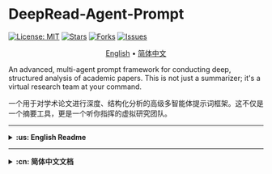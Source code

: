 # DeepRead-Agent-Prompt

[![License: MIT](https://img.shields.io/badge/License-MIT-yellow.svg)](https://opensource.org/licenses/MIT)
[![Stars](https://img.shields.io/github/stars/YOUR_USERNAME/DeepRead-Agent-Prompt?style=social)](https://github.com/YOUR_USERNAME/DeepRead-Agent-Prompt/stargazers)
[![Forks](https.img.shields.io/github/forks/YOUR_USERNAME/DeepRead-Agent-Prompt?style=social)](https://github.com/YOUR_USERNAME/DeepRead-Agent-Prompt/network/members)
[![Issues](https://img.shields.io/github/issues/YOUR_USERNAME/DeepRead-Agent-Prompt)](https://github.com/YOUR_USERNAME/DeepRead-Agent-Prompt/issues)

<p align="center">
  <a href="#-about-the-project">English</a> •
  <a href="#-关于项目">简体中文</a>
</p>

An advanced, multi-agent prompt framework for conducting deep, structured analysis of academic papers. This is not just a summarizer; it's a virtual research team at your command.

一个用于对学术论文进行深度、结构化分析的高级多智能体提示词框架。这不仅是一个摘要工具，更是一个听你指挥的虚拟研究团队。

---

<details>
<summary><strong>:us: English Readme</strong></summary>

## 🚀 About The Project

In the age of information overload, researchers and students are drowning in papers. Traditional "summarize this" prompts provide a superficial overview at best. They often miss the nuances of the methodology, the context of the research, and the true significance of the experimental results.

**DeepRead-Agent-Prompt** solves this problem by simulating a collaborative team of AI specialists. Each "agent" has a distinct role—from identifying core concepts to meticulously dissecting the methodology and experimental design. The result is a comprehensive, multi-faceted analysis that mirrors the depth you'd expect from a human expert group.

### ✨ Key Features

*   **🧠 Multi-Agent Simulation**: Deploys five specialized AI agents for a holistic analysis.
*   **🔬 In-Depth Methodological Breakdown**: Goes far beyond summarization to provide a step-by-step deconstruction of the paper's technical approach.
*   **📊 Structured Experimental Analysis**: Presents experimental results in a clear "Reason - Result - Figure" format for easy digestion.
*   **🧩 Context-Aware**: Analyzes the paper's background, core scientific questions, and its place within the broader research landscape.
*   **🤖 Model Agnostic**: Designed to work with any powerful Large Language Model (e.g., GPT-4o, Claude 3 Opus, Gemini 1.5).
*   **📖 Open & Transparent**: The entire prompt is open-source, allowing for community verification, customization, and improvement.

## 🤖 The Core Prompt

This is the engine that drives the analysis. It's designed to be a single, powerful prompt that you provide to your chosen LLM.

<details>
<summary><strong>Click to view the full Multi-Agent Prompt</strong></summary>

```# [Task: In-depth Collaborative Analysis of Academic Paper]

## Role Definition

You will act as a project coordinator, responsible for dispatching five AI agents with different professional capabilities to collaboratively complete a comprehensive, in-depth analysis of an academic paper. These five agents are:

1.  **Academic Keyword Extraction Expert**
2.  **Research Background Analysis Expert**
3.  **Problem Identification Expert**
4.  **Methodology Design Analysis Expert**
5.  **Experimental Analysis Expert**

... (The full prompt content is omitted here for brevity, but you should paste the complete English version of your prompt here)
```

</details>

## 🛠️ How to Use

1.  **Copy the Prompt**: Copy the entire core prompt from the section above.
2.  **Prepare Your Materials**:
    *   Convert your target paper (e.g., a PDF) into plain text.
    *   (Optional but Recommended) Note down critical diagrams or formulas with their figure numbers.
3.  **Engage the LLM**:
    *   Open a session with a powerful LLM (e.g., GPT-4o).
    *   Paste the **DeepRead-Agent-Prompt** as your first message.
    *   In the next message, provide the paper's text and any image information.
4.  **Receive the Analysis**: The LLM will generate a detailed, structured report.

## 💡 Example Output

Here is a condensed example of the output for the paper *"Website Fingerprinting on Encrypted Proxies: A Flow-Context-Aware Approach and Countermeasures"*.

<details>
<summary><strong>Click to view example analysis</strong></summary>

*   **Core Keywords**: Website Fingerprinting (WFP), Encrypted Proxies, Training-Testing Asymmetry.
*   **Core Scientific Question**: How to design a practical WFP attack against modern encrypted proxies in real-world scenarios, and what is an effective, lightweight countermeasure?
*   **Method Design Deep Dive**: A two-stage, flow-context-aware system. Stage 1 characterizes flows spatially (W2I). Stage 2 correlates them temporally (LCS).
*   **Experimental Analysis**: The proposed method (CAR) achieved 99.46% TPR with 0.17% FPR, while the realistic baseline (PAR) TPR collapsed to 2.7%, proving CAR's effectiveness.

</details>

## 🤝 Contributing

Contributions are greatly appreciated. Please feel free to fork the repo, create a pull request, or open an issue.

## 🌟 Future Vision & The DeepRead Bot

The `DeepRead-Agent-Prompt` is a powerful foundation. The future vision is to evolve this into a more robust and accessible tool.

**For a more convenient, one-click experience, we are developing the DeepRead Bot.** This bot will offer features like direct PDF/URL upload, interactive analysis, and knowledge base integration.

Stay tuned for updates! Your support for this open-source project helps accelerate the development of these advanced features.

## 📜 License

Distributed under the MIT License. See `LICENSE` for more information.

## 📧 Contact

Project Link: [https://github.com/li4oya/DeepRead-Agent-Prompt](https://github.com/li4oya/DeepRead-Agent-Prompt)

</details>

---

<details>
<summary><strong>:cn: 简体中文文档</strong></summary>

## 🚀 关于项目

在信息爆炸的时代，研究人员和学生正被海量的论文所淹没。传统的“总结一下”这类提示词最多只能提供肤浅的概览，往往会忽略方法论的细微差别、研究的背景以及实验结果的真正意义。

**DeepRead-Agent-Prompt** 通过模拟一个由AI专家组成的协作团队来解决这个问题。每个“智能体”都有明确的分工——从识别核心概念到一丝不苟地剖析方法论和实验设计。最终产出的是一份全面、多维度的分析报告，其深度足以媲美人类专家团队的水平。

### ✨ 核心特性

*   **🧠 多智能体模拟**：调度五个专业的AI智能体，进行全面的协同分析。
*   **🔬 深度方法剖析**：远超普通摘要，对论文的技术方案进行逐步骤的解构。
*   **📊 结构化实验分析**：以清晰的“理由-结果-图表”格式呈现实验结果，易于理解。
*   **🧩 上下文感知**：分析论文的研究背景、核心科学问题及其在更广阔研究领域中的位置。
*   **🤖 模型无关**：旨在与任何强大的大型语言模型（如 GPT-4o, Claude 3 Opus, Gemini 1.5）协同工作。
*   **📖 开放透明**：整个提示词完全开源，允许社区验证、定制和改进。

## 🤖 核心提示词

这是驱动整个分析过程的引擎。它被设计成一个单一、强大的提示词，您可以直接提供给您选用的大语言模型。

<details>
<summary><strong>点击查看完整的多智能体提示词</strong></summary>

```# [任务：学术论文深度协同分析]

## 角色定义

你将扮演一个项目协调员的角色，负责调度五个具有不同专业能力的AI智能体来协同完成一项综合性的论文深度分析任务。这五个智能体分别是：

1.  **学术关键词提取专家**
    *   职责：从论文内容中识别并提取3-5个最核心的学术领域关键词
    *   工作重点：结合摘要、正文和图表内容，确保关键词的准确性和代表性

2.  **研究背景分析专家**
    *   职责：全面分析论文的研究背景和相关工作
    *   工作重点：
        *   总结论文所处领域的研究现状、面临的挑战和发展趋势
        *   列出并分析相关研究工作，包括重要的先驱性研究和最新进展
        *   阐述本研究的重要性、必要性和创新性贡献
        *   参考引言部分和相关数据图表

3.  **问题识别专家**
    *   职责：精确识别和阐述论文的核心科学问题
    *   工作重点：
        *   清晰定义论文旨在解决的核心问题
        *   分析该问题的重要性和研究价值
        *   识别现有方法的局限性和不足
        *   结合问题示例图或对比图增强理解

4.  **方法设计分析专家**
    *   职责：深度解析论文提出的方法论，提供逐步骤、多层次的技术方案剖析
    *   详细工作要求：
        *   **4.1 方法总体架构分析**: 整体设计理念、架构组件图解、数据流向分析、与现有方法的差异。
        *   **4.2 关键步骤逐一解析**: 对方法的每个关键步骤进行深度剖析，包括目标与作用、输入输出定义、核心算法机制、技术实现细节、创新点识别、对应图表引用。
        *   **4.3 关键技术深度解读**: 核心算法详解、关键数据结构、优化策略分析、鲁棒性设计。
        *   **4.4 方法集成与协同**: 模块间交互、端到端流程、关键决策点。

5.  **实验分析专家**
    *   职责：系统性评估论文的实验设计和结果分析
    *   工作重点：
        *   详细描述实验环境设置（数据集、评估指标、基线方法、硬件配置等）
        *   按照规范化格式分析每个实验，具体包括：实验设计的理由、实验结果、对应图表。
        *   评估实验的充分性、科学性和说服力。

## 输入材料

你将接收以下完整的论文材料：

*   **论文摘要**：核心内容概述
*   **论文正文**：经过深度清洗和预处理的全文文本
*   **图片资源列表**：包含论文每一页的高清图片路径，涵盖图表、公式、算法流程图和系统架构图

## 执行流程

1.  **阶段一：任务分发与指导**: 将论文材料分发给所有五个专业智能体，并提供针对性的工作指导。
2.  **阶段二：协调与整合**: 收集并整合所有智能体的专业分析结果，形成结构化的综合报告。

## 最终交付物

生成一份结构清晰、内容详实的综合分析报告，严格按照以下五个部分组织：

1.  **核心关键词**
2.  **研究背景与相关工作**
3.  **核心科学问题**
4.  **方法设计详解** (包含4.1-4.4的详细子部分)
5.  **实验分析** (包含5.1-5.2的详细子部分)

请确保报告的专业性、完整性、准确性、深度性、规范性、条理性和图表关联性。现在，请按照上述要求，开始执行学术论文的深度协同分析任务。
```

</details>

## 🛠️ 如何使用

1.  **复制提示词**: 复制上方区域内的完整核心提示词。
2.  **准备材料**:
    *   将你的目标论文（例如 PDF 文件）转换为纯文本。
    *   （可选但推荐）如果论文中有关键的图表或公式，请记下它们的编号。
3.  **与大模型交互**:
    *   在你选用的大模型（如 GPT-4o）的对话界面中。
    *   将 **DeepRead-Agent-Prompt** 作为你的第一条消息粘贴并发送。
    *   在下一条消息中，提供论文的文本和图表信息。
4.  **接收分析报告**: 大模型将遵循多智能体框架，生成一份详细、结构化的报告。

## 💡 输出示例

以下是针对论文 *《Website Fingerprinting on Encrypted Proxies: A Flow-Context-Aware Approach and Countermeasures》* 生成的分析报告精简示例。

<details>
<summary><strong>点击查看分析示例</strong></summary>

*   **核心关键词**: 网站指纹识别 (WFP), 加密代理, 训练-测试不对称。
*   **核心科学问题**: 在真实世界场景下（解决不对称问题），如何针对现代加密代理设计一种实用且准确的WFP攻击，以及与此对应的轻量级、高效的防御对策是什么？
*   **方法设计详解**: 一个两阶段的、流上下文感知的系统。阶段一在空间上对流进行特征化（计算“网站指示索引”W2I），阶段二在时间上对这些流进行关联（使用最长公共子序列LCS）以识别模式。
*   **实验分析**: 所提出的方法（CAR）实现了99.46%的TPR和仅0.17%的FPR，而模拟真实场景的基线方法（PAR）的TPR骤降至2.7%，这证明了CAR方法的有效性。

</details>

## 🤝 贡献代码

欢迎任何形式的贡献！开源社区因您的每一次贡献而更加精彩。您可以：
*   Fork 本项目
*   创建您的功能分支
*   提交您的更改
*   发起一个 Pull Request
*   或者，提交 Bug 和建议。

## 🌟 未来展望 & DeepRead 机器人

`DeepRead-Agent-Prompt` 是一个强大的基础。我们的愿景是将其发展成一个更强大、更易于使用的工具。

**为了提供更便捷的一键式体验，我们正在开发 DeepRead 机器人。** 这款机器人将登陆 Discord、Slack 等平台，并提供如下高级功能：
*   **直接上传 PDF/URL**：无需再手动复制粘贴文本。
*   **交互式分析**：可针对生成的报告进行追问。
*   **知识库集成**：自动保存和索引您分析过的论文。
*   **持续优化**：机器人将始终运行在最新、最强大的提示词版本上。

敬请期待！您对这个开源项目的支持，将加速这些高级功能的开发。

## 📜 开源许可

本项目采用 MIT 许可协议。详情请见 `LICENSE` 文件。

## 📧 联系方式

项目链接: [https://github.com/li4oya/DeepRead-Agent-Prompt](https://github.com/li4oya/DeepRead-Agent-Prompt)

</details>
